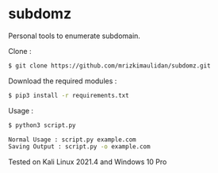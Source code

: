 # subdomz

Personal tools to enumerate subdomain.

Clone :

```bash
$ git clone https://github.com/mrizkimaulidan/subdomz.git
```

Download the required modules :

```bash
$ pip3 install -r requirements.txt
```

Usage :

```bash
$ python3 script.py
```

```bash
Normal Usage : script.py example.com
Saving Output : script.py -o example.com
```

Tested on Kali Linux 2021.4 and Windows 10 Pro